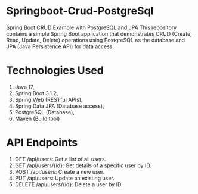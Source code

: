 # Springboot-Crud-PostgreSql

Spring Boot CRUD Example with PostgreSQL and JPA
This repository contains a simple Spring Boot application that demonstrates CRUD (Create, Read, Update, Delete) operations using PostgreSQL as the database and JPA (Java Persistence API) for data access.

# Technologies Used

1. Java 17,
2. Spring Boot 3.1.2,
3. Spring Web (RESTful APIs),
4. Spring Data JPA (Database access),
5. PostgreSQL (Database),
6. Maven (Build tool)

# API Endpoints

1. GET /api/users: Get a list of all users.
2. GET /api/users/{id}: Get details of a specific user by ID.
3. POST /api/users: Create a new user.
4. PUT /api/users: Update an existing user.
5. DELETE /api/users/{id}: Delete a user by ID.
